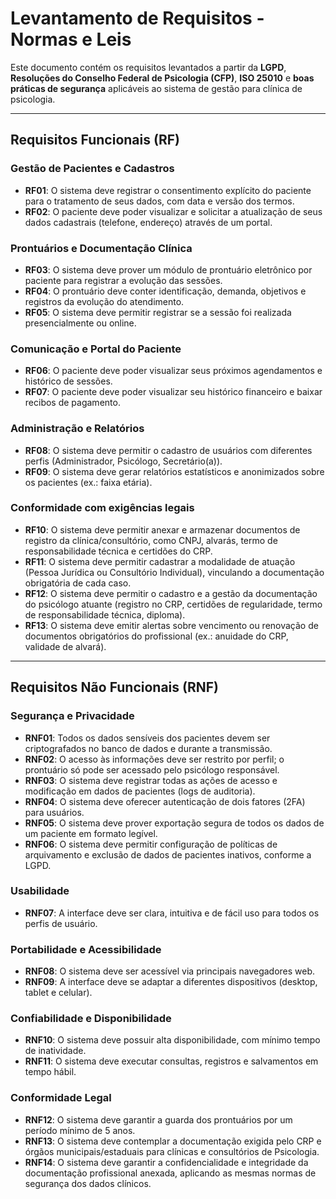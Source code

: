 # Levantamento de Requisitos - Normas e Leis

Este documento contém os requisitos levantados a partir da **LGPD**, **Resoluções do Conselho Federal de Psicologia (CFP)**, **ISO 25010** e **boas práticas de segurança** aplicáveis ao sistema de gestão para clínica de psicologia.

---

## Requisitos Funcionais (RF)

### Gestão de Pacientes e Cadastros
- **RF01**: O sistema deve registrar o consentimento explícito do paciente para o tratamento de seus dados, com data e versão dos termos.  
- **RF02**: O paciente deve poder visualizar e solicitar a atualização de seus dados cadastrais (telefone, endereço) através de um portal.  

### Prontuários e Documentação Clínica
- **RF03**: O sistema deve prover um módulo de prontuário eletrônico por paciente para registrar a evolução das sessões.  
- **RF04**: O prontuário deve conter identificação, demanda, objetivos e registros da evolução do atendimento.  
- **RF05**: O sistema deve permitir registrar se a sessão foi realizada presencialmente ou online.  

### Comunicação e Portal do Paciente
- **RF06**: O paciente deve poder visualizar seus próximos agendamentos e histórico de sessões.  
- **RF07**: O paciente deve poder visualizar seu histórico financeiro e baixar recibos de pagamento.  

### Administração e Relatórios
- **RF08**: O sistema deve permitir o cadastro de usuários com diferentes perfis (Administrador, Psicólogo, Secretário(a)).  
- **RF09**: O sistema deve gerar relatórios estatísticos e anonimizados sobre os pacientes (ex.: faixa etária).  

### Conformidade com exigências legais
- **RF10**: O sistema deve permitir anexar e armazenar documentos de registro da clínica/consultório, como CNPJ, alvarás, termo de responsabilidade técnica e certidões do CRP.  
- **RF11**: O sistema deve permitir cadastrar a modalidade de atuação (Pessoa Jurídica ou Consultório Individual), vinculando a documentação obrigatória de cada caso.  
- **RF12**: O sistema deve permitir o cadastro e a gestão da documentação do psicólogo atuante (registro no CRP, certidões de regularidade, termo de responsabilidade técnica, diploma).  
- **RF13**: O sistema deve emitir alertas sobre vencimento ou renovação de documentos obrigatórios do profissional (ex.: anuidade do CRP, validade de alvará).  

---

## Requisitos Não Funcionais (RNF)

### Segurança e Privacidade
- **RNF01**: Todos os dados sensíveis dos pacientes devem ser criptografados no banco de dados e durante a transmissão.  
- **RNF02**: O acesso às informações deve ser restrito por perfil; o prontuário só pode ser acessado pelo psicólogo responsável.  
- **RNF03**: O sistema deve registrar todas as ações de acesso e modificação em dados de pacientes (logs de auditoria).  
- **RNF04**: O sistema deve oferecer autenticação de dois fatores (2FA) para usuários.  
- **RNF05**: O sistema deve prover exportação segura de todos os dados de um paciente em formato legível.  
- **RNF06**: O sistema deve permitir configuração de políticas de arquivamento e exclusão de dados de pacientes inativos, conforme a LGPD.  

### Usabilidade
- **RNF07**: A interface deve ser clara, intuitiva e de fácil uso para todos os perfis de usuário.  

### Portabilidade e Acessibilidade
- **RNF08**: O sistema deve ser acessível via principais navegadores web.  
- **RNF09**: A interface deve se adaptar a diferentes dispositivos (desktop, tablet e celular).  

### Confiabilidade e Disponibilidade
- **RNF10**: O sistema deve possuir alta disponibilidade, com mínimo tempo de inatividade.  
- **RNF11**: O sistema deve executar consultas, registros e salvamentos em tempo hábil.  

### Conformidade Legal
- **RNF12**: O sistema deve garantir a guarda dos prontuários por um período mínimo de 5 anos.  
- **RNF13**: O sistema deve contemplar a documentação exigida pelo CRP e órgãos municipais/estaduais para clínicas e consultórios de Psicologia.  
- **RNF14**: O sistema deve garantir a confidencialidade e integridade da documentação profissional anexada, aplicando as mesmas normas de segurança dos dados clínicos.  
